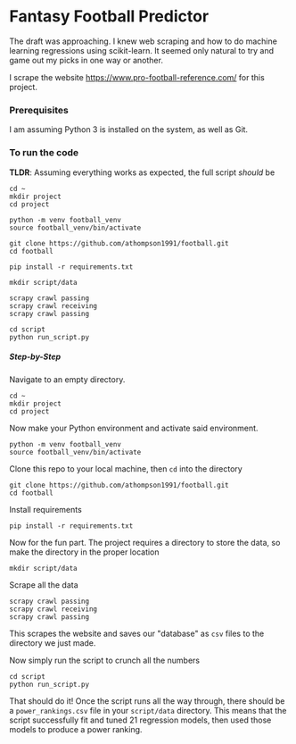 # Fantasy Football Predictor

The draft was approaching. I knew web scraping and how to
do machine learning regressions using scikit-learn. It seemed
only natural to try and game out my picks in one way or another.

I scrape the website https://www.pro-football-reference.com/ for this project.

### Prerequisites

I am assuming Python 3 is installed on the system, as well as Git.  

### To run the code


__TLDR__: Assuming everything works as expected, the full script _should_ be

```
cd ~
mkdir project
cd project

python -m venv football_venv
source football_venv/bin/activate

git clone https://github.com/athompson1991/football.git
cd football

pip install -r requirements.txt

mkdir script/data

scrapy crawl passing
scrapy crawl receiving
scrapy crawl passing

cd script
python run_script.py
```

##### Step-by-Step

Navigate to an empty directory.

```
cd ~
mkdir project
cd project
```

Now make your Python environment and activate said environment.

```
python -m venv football_venv
source football_venv/bin/activate
```

Clone this repo to your local machine, then `cd` into the directory

```
git clone https://github.com/athompson1991/football.git
cd football
```

Install requirements

```
pip install -r requirements.txt
```


Now for the fun part. The project requires a directory to store the data, 
so make the directory in the proper location

```
mkdir script/data
```


Scrape all the data

```
scrapy crawl passing
scrapy crawl receiving
scrapy crawl passing
```

This scrapes the website and saves our "database" as `csv` files to the directory we just made.

Now simply run the script to crunch all the numbers

```
cd script
python run_script.py
```

That should do it! Once the script runs all the way through,
there should be a `power_rankings.csv` file in your `script/data` directory.
This means that the script successfully fit and tuned 21 regression models,
then used those models to produce a power ranking.